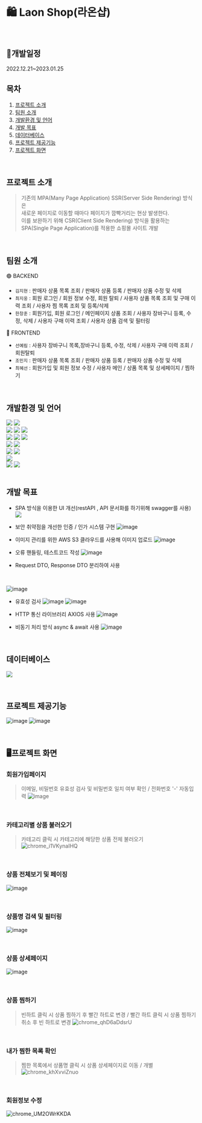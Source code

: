 # 🛍 Laon Shop(라온샵)

</br>


## 📅개발일정
2022.12.21~2023.01.25

## 목차
1. [프로젝트 소개](#프로젝트-소개)
2. [팀원 소개](#팀원-소개)
3. [개발환경 및 언어](#개발환경-및-언어)
4. [개발 목표](#개발-목표)
5. [데이터베이스](#데이터베이스)
6. [프로젝트 제공기능](#프로젝트-제공기능)
7. [프로젝트 화면](#프로젝트-화면)

</br>

## 프로젝트 소개
>기존의 MPA(Many Page Application) SSR(Server Side Rendering) 방식은  
새로운 페이지로 이동할 때마다 페이지가 깜빡거리는 현상 발생한다.  
이를 보완하기 위해 CSR(Client Side Rendering) 방식을 활용하는
SPA(Single Page Application)를 적용한 쇼핑몰 사이트 개발

</br>

## 팀원 소개
🟢 BACKEND
- `김지현` : 판매자 상품 목록 조회 / 판매자 상품 등록 / 판매자 상품 수정 및 삭제
- `최지웅` : 회원 로그인 / 회원 정보 수정, 회원 탈퇴 /  사용자 상품 목록 조회 및 구매 이력 조회 / 사용자 찜 목록 조회 및 등록/삭제 
- `한창훈` : 회원가입, 회원 로그인 / 메인페이지 상품 조회 / 사용자 장바구니 등록, 수정, 삭제 / 사용자 구매 이력 조회 / 사용자 상품 검색 및 필터링

🔵 FRONTEND
- `선예림` : 사용자 장바구니 목록,장바구니 등록, 수정, 삭제 / 사용자 구매 이력 조회 / 회원탈퇴
- `조민지` : 판매자 상품 목록 조회 / 판매자 상품 등록 / 판매자 상품 수정 및 삭제
- `최혜선` : 회원가입 및 회원 정보 수정 / 사용자 메인 / 상품 목록 및 상세페이지 / 찜하기

</br>

## 개발환경 및 언어

<div>
<img src="https://img.shields.io/badge/IntelliJ IDEA-000000?style=for-the-badge&logo=IntelliJ IDEA&logoColor=white">
<img src="https://img.shields.io/badge/Visual Studio Code-007ACC?style=for-the-badge&logo=Visual Studio Code&logoColor=white">
</br>
<img src="https://img.shields.io/badge/java-007396?style=for-the-badge&logo=java&logoColor=white"> 
<img src="https://img.shields.io/badge/javascript-F7DF1E?style=for-the-badge&logo=javascript&logoColor=black"> 
<img src="https://img.shields.io/badge/Tailwind CSS-06B6D4?style=for-the-badge&logo=Tailwind CSS&logoColor=white"> 
<br>
<img src="https://img.shields.io/badge/oracle-F80000?style=for-the-badge&logo=oracle&logoColor=white"> 
<img src="https://img.shields.io/badge/Amazon S3-569A31?style=for-the-badge&logo=Amazon S3&logoColor=white"> 
<img src="https://img.shields.io/badge/Swagger-85EA2D?style=for-the-badge&logo=Swagger&logoColor=black"> 
<br>  
<img src="https://img.shields.io/badge/vue.js-4FC08D?style=for-the-badge&logo=vue.js&logoColor=white"> 
<img src="https://img.shields.io/badge/node.js-339933?style=for-the-badge&logo=Node.js&logoColor=white">
<br> 
<img src="https://img.shields.io/badge/spring boot-6DB33F?style=for-the-badge&logo=spring boot&logoColor=white"> 
<img src="https://img.shields.io/badge/spring security-6DB33F?style=for-the-badge&logo=spring security&logoColor=white"> 
<br>
<img src="https://img.shields.io/badge/apache tomcat-F8DC75?style=for-the-badge&logo=apachetomcat&logoColor=white">
<br>  
<img src="https://img.shields.io/badge/github-181717?style=for-the-badge&logo=github&logoColor=white">
<img src="https://img.shields.io/badge/gitlab-F05032?style=for-the-badge&logo=gitlab&logoColor=white">
<br>
</div>

</br>

## 개발 목표
- SPA 방식을 이용한 UI 개선(restAPI , API 문서화를 하기위해 swagger를 사용)
![](https://velog.velcdn.com/images/ahdtnpf96/post/4c1789d5-27ee-4ecb-bc52-022d4b76ae21/image.png)

- 보안 취약점을 개선한 인증 / 인가 시스템 구현
![image](https://user-images.githubusercontent.com/113097373/215973122-e3d197b7-359b-49e8-b476-73e843c2f728.png)

- 이미지 관리를 위한 AWS S3 클라우드를 사용해 이미지 업로드
![image](https://user-images.githubusercontent.com/113097373/215973433-70a321af-391d-4f46-96e2-fa8c781a103a.png)

- 오류 핸들링, 테스트코드 작성
![image](https://user-images.githubusercontent.com/113097373/215973536-cedc4a5e-ff71-45f8-89d8-6cee5a39fccf.png)

- Request DTO, Response DTO 분리하여 사용
</br>

![image](https://user-images.githubusercontent.com/113097373/215973577-e59bb850-7c86-41e1-a923-68ea87459de5.png)

- 유효성 검사
![image](https://user-images.githubusercontent.com/113097373/215973633-209f6624-12ae-455c-a222-f4463393f9d3.png)
![image](https://user-images.githubusercontent.com/113097373/215973662-73fc288d-2377-4ddf-91fe-bf861d967d75.png)

- HTTP 통신 라이브러리 AXIOS 사용
![image](https://user-images.githubusercontent.com/113097373/215974286-93c7ec0a-662d-4e0b-905a-a274a81744f2.png)

- 비동기 처리 방식 async & await 사용
![image](https://user-images.githubusercontent.com/113097373/215974346-35d2229e-6415-43b5-bd95-1a2d31667023.png)

</br>

## 데이터베이스

![](https://velog.velcdn.com/images/ahdtnpf96/post/46fb3c84-e276-4fb6-8d41-67560ae48319/image.png)

</br>

## 프로젝트 제공기능
![image](https://user-images.githubusercontent.com/113097373/215974461-bd0a945b-eb51-4e42-b67b-8864545fc1ef.png)
![image](https://user-images.githubusercontent.com/113097373/215974507-86306b04-bc02-4007-abb2-81a13c8a185d.png)


</br>

## 🖥프로젝트 화면
### 회원가입페이지
>이메일, 비밀번호 유효성 검사 및 비밀번호 일치 여부 확인 / 전화번호 '-' 자동입력
![image](https://user-images.githubusercontent.com/113097373/215975575-45f4d849-e991-4c56-8004-c613fa0da75d.png)

</br>

### 카테고리별 상품 불러오기
>카테고리 클릭 시 카테고리에 해당한 상품 전체 불러오기
![chrome_i1VKynaIHQ](https://user-images.githubusercontent.com/113097373/215975948-5354ebae-9f0e-485e-bad9-e0922436cc91.gif)

</br>

### 상품 전체보기 및 페이징
![image](https://user-images.githubusercontent.com/113097373/215976136-05266e44-293c-4ccb-ba01-3a64d6e105a1.png)

</br>

### 상품명 검색 및 필터링
![image](https://user-images.githubusercontent.com/113097373/215976290-bc4b1c55-0144-44c4-a206-04fe6e888961.png)

</br>

### 상품 상세페이지
![image](https://user-images.githubusercontent.com/113097373/215976506-d9ea1c41-93c3-44b2-b1c0-cb2e8379c8f7.png)

</br>

### 상품 찜하기
>빈하트 클릭 시 상품 찜하기 후 빨간 하트로 변경 / 빨간 하트 클릭 시 상품 찜하기 취소 후 빈 하트로 변경
![chrome_qhD6aDdsrU](https://user-images.githubusercontent.com/113097373/215976665-7f8d3ef2-510e-4709-a4ae-2a314058609e.gif)

</br>

### 내가 찜한 목록 확인
>찜한 목록에서 상품명 클릭 시 상품 상세페이지로 이동 / 개별 
![chrome_khXvviZnuo](https://user-images.githubusercontent.com/113097373/215976849-3258a961-976b-49a9-a4fe-0d290a1a660e.gif)

</br>

### 회원정보 수정
![chrome_UM2OWrKKDA](https://user-images.githubusercontent.com/113097373/215977144-12789e8d-171e-43bd-866e-81d1d7e0b333.gif)
